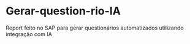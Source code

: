 # Gerar-question-rio-IA
Report feito no SAP para gerar questionários automatizados utilizando integração com IA

